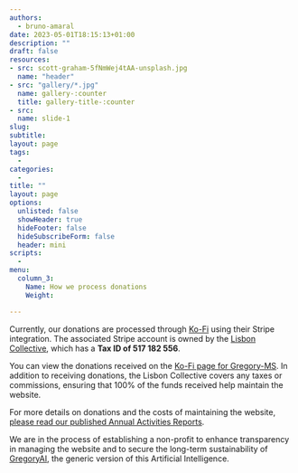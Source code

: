 ```yaml
---
authors:
  - bruno-amaral
date: 2023-05-01T18:15:13+01:00
description: ""
draft: false
resources: 
- src: scott-graham-5fNmWej4tAA-unsplash.jpg
  name: "header"
- src: "gallery/*.jpg"
  name: gallery-:counter
  title: gallery-title-:counter
- src:
  name: slide-1
slug:
subtitle: 
layout: page
tags: 
  - 
categories: 
  - 
title: ""
layout: page
options:
  unlisted: false
  showHeader: true
  hideFooter: false
  hideSubscribeForm: false
  header: mini
scripts:
  -
menu:
  column_3:
    Name: How we process donations
    Weight: 

---
```

<div class="col-md-6 mx-auto">

Currently, our donations are processed through [Ko-Fi](https://ko-fi.com/gregoryms) using their Stripe integration. The associated Stripe account is owned by the [Lisbon Collective](https://lisboncollective.com/), which has a **Tax ID of 517 182 556**.

You can view the donations received on the [Ko-Fi page for Gregory-MS](https://ko-fi.com/gregoryms). In addition to receiving donations, the Lisbon Collective covers any taxes or commissions, ensuring that 100% of the funds received help maintain the website.

For more details on donations and the costs of maintaining the website, [please read our published Annual Activities Reports](https://gregory-ms.com/annual-review/).

We are in the process of establishing a non-profit to enhance transparency in managing the website and to secure the long-term sustainability of [GregoryAI](https://gregory-ai.com/), the generic version of this Artificial Intelligence.

</div>